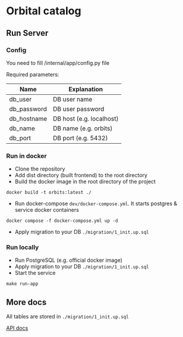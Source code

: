 # Orbital catalog

## Run Server

### Config

You need to fill /internal/app/config.py file

Required parameters:

| Name                         | Explanation                             | 
|------------------------------|-----------------------------------------|
| db_user                      | DB user name                            |
| db_password                  | DB user password                        |
| db_hostname                  | DB host (e.g. localhost)                |
| db_name                      | DB name (e.g. orbits)                   |
| db_port                      | DB port (e.g. 5432)                     |


### Run in docker
- Clone the repository
- Add dist directory (built frontend) to the root directory
- Build the docker image in the root directory of the project

```
docker build -t orbits:latest ./
```

- Run docker-compose `dev/docker-compose.yml`. It starts postgres & service docker containers

```
docker compose -f docker-compose.yml up -d
```

- Apply migration to your DB `./migration/1_init.up.sql`


### Run locally

- Run PostgreSQL (e.g. official docker image)
- Apply migration to your DB `./migration/1_init.up.sql`
- Start the service

```
make run-app
```

## More docs

All tables are stored in `./migration/1_init.up.sql`

[API docs](https://orbital-catalog.auditory.ru/docs)
